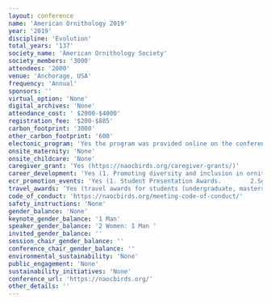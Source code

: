 ```yaml
---
layout: conference 
name: 'American Ornithology 2019'
year: '2019'
discipline: 'Evolution'
total_years: '137'
society_name: 'American Ornithology Society'
society_members: '3000'
attendees: '2000'
venue: 'Anchorage, USA'
frequency: 'Annual'
sponsors: ''
virtual_option: 'None'
digital_archives: 'None'
attendance_cost: ' $2000-$4000'
registration_fee: '$200-$885'
carbon_footprint: '3000'
other_carbon_footprint: '600'
electonic_program: 'Yes the program was provided online on the conference website.'
onsite_maternity: 'None'
onsite_childcare: 'None'
caregiver_grant: 'Yes (https://naocbirds.org/caregiver-grants/)'
career_development: 'Yes (1. Promoting diversity and inclusion in ornithology – mini discussions.   2.Life-cycle Transitions: A workshop for academic and non-academic early-career ornithologists preparing for the next stage.  3. Community Engaged Research: How, where, when, & why?    4.Increasing Your Success and Social Capital in Conservation.  5.Working with data collected by citizen scientists – challenges and opportunities for ornithologists.  6.Introduction to Motus WTS: project planning, equipment, and data management)'
ecr_promotion_events: 'Yes (1. Student Presentation Awards.        2.Social reception following the Early Professionals Mini-Talk Symposium, which will provide a chance to meet with the participants and other early career and mid/senior ornithologists:We invite you to submit an abstract for consideration as a presentation during the 7th Annual Early Professionals Mini-Talk Symposium that will be part of the North American Ornithological Conference (NAOC) in San Juan, Puerto Rico, from 10–15 August. The Early Professionals Mini-Talk Symposium is designed to highlight the exciting research and professional activities performed by ornithologists in the early stages of their careers (i.e. have defended their PhD in the past 7 years, pursuing/initiating a research career, in the first five years of an agency/private sector position, etc). During this lively and fast-paced event, participants will have 4 minutes and 30 seconds to showcase their recent professional advances, the techniques they employ, the future directions their career will take, and their broader identity as ornithologists. At the conclusion of the talks, the participants will sit as a panel to take questions from the audience on their visions of where ornithology is headed, and how they see themselves contributing. The organizers will prepare some questions ahead of time, but will also take questions from the audience. This event will be live tweeted, therefore participants will be asked to submit a tweet (280 characters) summarizing their research program prior to the symposium. Please note that participation in this symposium does NOT preclude you from also submitting an abstract for the normal program; you may participate in both. Following the talks there will be an Early Professional Social, a chance to meet with the participants and other early career and senior ornithologists. To give all attendees the opportunity to learn about these early career researchers, the symposium is a stand-alone event. Please stay tuned for the exact times and locations.  Goal of the Symposium The goal is to introduce yourself to the audience, which will contain ornithologists both inside and outside of your field, and get them excited about your career trajectory. You are encouraged to be broad and present the big picture. This forum is meant for you to showcase you as a scientist and what your contributions are to the field (both present and future), and NOT the specific details of your most recent paper. Your abstract should be a professional summary and provide the overarching question guiding your research, main research themes, and the tools you use to address your research questions or other professional goals, examples of projects you have worked on, and a discussion of your future directions. There are many ways to approach this abstract and presentation—make it your own. The goal is to communicate who you are as a scientist.ow you achieve that goal is up to you.)'
travel_awards: 'Yes (travel awards for students (undergraduate, masters, and doctoral) as well as postdocs to help defray expenses: Student & Postdoc Travel & Presentation Awards)'
code_of_conduct: 'https://naocbirds.org/meeting-code-of-conduct/'
safety_instructions: 'None'
gender_balance: 'None'
keynote_gender_balance: '1 Man'
speaker_gender_balance: '2 Women: 1 Man '
invited_gender_balance: ''
session_chair_gender_balance: ''
conference_chair_gender_balance: ''
environmental_sustainability: 'None'
public_engagement: 'None'
sustainability_initiatives: 'None'
conference_url: 'https://naocbirds.org/'
other_details: ''
---
```


